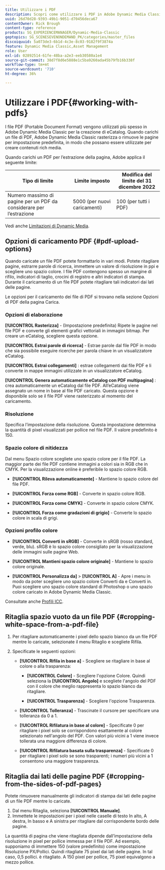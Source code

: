 ```yaml
---
title: Utilizzare i PDF
description: Scopri come utilizzare i PDF in Adobe Dynamic Media Classic.
uuid: 26d70d28-9393-49b1-9051-d70456deca67
contentOwner: Rick Brough
content-type: reference
products: SG_EXPERIENCEMANAGER/Dynamic-Media-Classic
geptopics: SG_SCENESEVENONDEMAND_PK/categories/master_files
discoiquuid: 5a073de3-6b1d-4c3e-8c03-9182f9f3874a
feature: Dynamic Media Classic,Asset Management
role: User
exl-id: 02892514-61fe-48ba-a2e3-eeb30580a1e4
source-git-commit: 38d7f8d6e5888e1c5ba9260ada45b79fb16b338f
workflow-type: tm+mt
source-wordcount: '710'
ht-degree: 36%

---
```


# Utilizzare i PDF{#working-with-pdfs}

I file PDF (Portable Document Format) vengono utilizzati più spesso in Adobe Dynamic Media Classic per la creazione di eCatalog. Quando carichi un file di PDF, Adobe Dynamic Media Classic rasterizza o rimuove le pagine per impostazione predefinita, in modo che possano essere utilizzate per creare contenuti rich media.

Quando carichi un PDF per l’estrazione della pagina, Adobe applica il seguente limite:

| Tipo di limite | Limite imposto | Modifica del limite del 31 dicembre 2022 |
| --- | --- | --- |
| Numero massimo di pagine per un PDF da considerare per l’estrazione | 5000 (per nuovi caricamenti) | 100 (per tutti i PDF) |

Vedi anche [Limitazioni di Dynamic Media](/help/using/limitations.md).

## Opzioni di caricamento PDF {#pdf-upload-options}

Quando caricate un file PDF potete formattarlo in vari modi. Potete ritagliare pagine, estrarre parole di ricerca, immettere un valore di risoluzione in ppi e scegliere uno spazio colore. I file PDF contengono spesso un margine di rifilo, indicatori di taglio, crocini di registro e altri indicatori di stampa. Durante il caricamento di un file PDF potete ritagliare tali indicatori dai lati delle pagine.

Le opzioni per il caricamento dei file di PDF si trovano nella sezione Opzioni di PDF della pagina Carica.

### Opzioni di elaborazione

**[!UICONTROL Rasterizza]** - (Impostazione predefinita) Ripete le pagine nel file PDF e converte gli elementi grafici vettoriali in immagini bitmap. Per creare un eCatalog, scegliere questa opzione.

**[!UICONTROL Estrai parole di ricerca]** - Estrae parole dal file PDF in modo che sia possibile eseguire ricerche per parola chiave in un visualizzatore eCatalog.

**[!UICONTROL Estrai collegamenti]** : estrae collegamenti dai file PDF e li converte in mappe immagini utilizzate in un visualizzatore eCatalog.

**[!UICONTROL Genera automaticamente eCatalog con PDF multipagina]** : crea automaticamente un eCatalog dal file PDF. All’eCatalog viene assegnato un nome in base al file PDF caricato. Questa opzione è disponibile solo se il file PDF viene rasterizzato al momento del caricamento.

### Risoluzione

Specifica l’impostazione della risoluzione. Questa impostazione determina la quantità di pixel visualizzati per pollice nel file PDF. Il valore predefinito è 150.

### Spazio colore di nitidezza

Dal menu Spazio colore scegliete uno spazio colore per il file PDF. La maggior parte dei file PDF contiene immagini a colori sia in RGB che in CMYK. Per la visualizzazione online è preferibile lo spazio colore RGB.

* **[!UICONTROL Rileva automaticamente]** - Mantiene lo spazio colore del file PDF.

* **[!UICONTROL Forza come RGB]** - Converte in spazio colore RGB.

* **[!UICONTROL Forza come CMYK]** - Converte in spazio colore CMYK.

* **[!UICONTROL Forza come gradazioni di grigio]** - Converte lo spazio colore in scala di grigi.

### Opzioni profilo colore

* **[!UICONTROL Converti in sRGB]** - Converte in sRGB (rosso standard, verde, blu). sRGB è lo spazio colore consigliato per la visualizzazione delle immagini sulle pagine Web.

* **[!UICONTROL Mantieni spazio colore originale]** - Mantiene lo spazio colore originale.

* **[!UICONTROL Personalizza da]** > **[!UICONTROL A]** - Apre i menu in modo da poter scegliere uno spazio colore Converti da e Converti in. Puoi scegliere uno spazio colore standard di Photoshop o uno spazio colore caricato in Adobe Dynamic Media Classic.

Consultate anche [Profili ICC](/help/using/icc-profiles.md#icc_profiles).

## Ritaglia spazio vuoto da un file PDF {#cropping-white-space-from-a-pdf-file}

1. Per ritagliare automaticamente i pixel dello spazio bianco da un file PDF mentre lo caricate, selezionate il menu Ritaglio e scegliete Rifila.
1. Specificate le seguenti opzioni:

   * **[!UICONTROL Rifila in base a]** - Scegliere se ritagliare in base al colore o alla trasparenza:

      * **[!UICONTROL Colore]** - Scegliere l&#39;opzione Colore. Quindi seleziona la **[!UICONTROL Angolo]** e scegliete l&#39;angolo del PDF con il colore che meglio rappresenta lo spazio bianco da ritagliare.

      * **[!UICONTROL Trasparenza]** - Scegliere l&#39;opzione Trasparenza.
   * **[!UICONTROL Tolleranza]** - Trascinate il cursore per specificare una tolleranza da 0 a 1.

   * **[!UICONTROL Rifilatura in base al colore]** - Specificate 0 per ritagliare i pixel solo se corrispondono esattamente al colore selezionato nell&#39;angolo del PDF. Con valori più vicini a 1 viene invece tollerata una maggiore differenza di colore. 

   * **[!UICONTROL Rifilatura basata sulla trasparenza]** - Specificate 0 per ritagliare i pixel solo se sono trasparenti; i numeri più vicini a 1 consentono una maggiore trasparenza.


## Ritaglia dai lati delle pagine PDF {#cropping-from-the-sides-of-pdf-pages}

Potete rimuovere manualmente gli indicatori di stampa dai lati delle pagine di un file PDF mentre lo caricate.

1. Dal menu Ritaglia, seleziona **[!UICONTROL Manuale]**.
1. Immettete le impostazioni per i pixel nelle caselle di testo In alto, A destra, In basso e A sinistra per ritagliare dal corrispondente bordo delle pagine.

La quantità di pagina che viene ritagliata dipende dall’impostazione della risoluzione in pixel per pollice immessa per il file PDF. Ad esempio, supponiamo di immettere 150 (valore predefinito) come impostazione Risoluzione PX/Pollici. Quindi ritagliate 75 pixel dai lati delle pagine. In tal caso, 0,5 pollici. è ritagliato. A 150 pixel per pollice, 75 pixel equivalgono a mezzo pollice.
